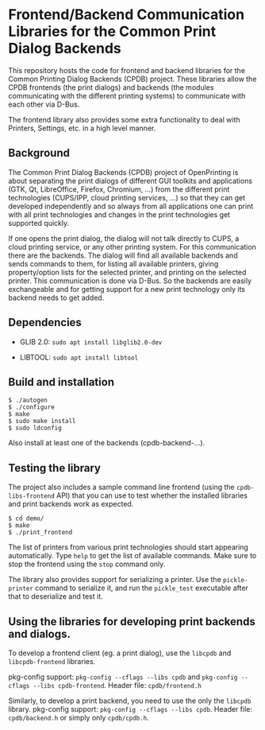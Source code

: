# Frontend/Backend Communication Libraries for the Common Print Dialog Backends

This repository hosts the code for frontend and backend libraries for the Common Printing Dialog Backends (CPDB) project. These libraries allow the CPDB frontends (the print dialogs) and backends (the modules communicating with the different printing systems) to communicate with each other via D-Bus.

The frontend library also provides some extra functionality to deal with Printers, Settings, etc. in a high level manner.

## Background

The Common Print Dialog Backends (CPDB) project of OpenPrinting is about separating the print dialogs of different GUI toolkits and applications (GTK, Qt, LibreOffice, Firefox, Chromium, ...) from the different print technologies (CUPS/IPP, cloud printing services, ...) so that they can get developed independently and so always from all applications one can print with all print technologies and changes in the print technologies get supported quickly.

If one opens the print dialog, the dialog will not talk directly to CUPS, a cloud printing service, or any other printing system. For this communication there are the backends. The dialog will find all available backends and sends commands to them, for listing all available printers, giving property/option lists for the selected printer, and printing on the selected printer. This communication is done via D-Bus. So the backends are easily exchangeable and for getting support for a new print technology only its backend needs to get added.

## Dependencies

 - GLIB 2.0:
   `sudo apt install libglib2.0-dev`

 - LIBTOOL:
   `sudo apt install libtool`

## Build and installation


    $ ./autogen
    $ ./configure
    $ make
    $ sudo make install
    $ sudo ldconfig

Also install at least one of the backends (cpdb-backend-...).

## Testing the library

The project also includes a sample command line frontend (using the `cpdb-libs-frontend` API) that you can use to test whether the installed libraries and print backends work as expected.

    $ cd demo/
    $ make
    $ ./print_frontend

The list of printers from various print technologies should start appearing automatically. Type `help` to get the list of available commands. Make sure to stop the frontend using the `stop` command only.

The library also provides support for serializing a printer. Use the `pickle-printer` command to serialize it, and run the `pickle_test` executable after that to deserialize and test it.


## Using the libraries for developing print backends and dialogs.

To develop a frontend client (eg. a print dialog), use the `libcpdb` and `libcpdb-frontend` libraries.

pkg-config support: `pkg-config --cflags --libs cpdb` and `pkg-config --cflags --libs cpdb-frontend`.
Header file: `cpdb/frontend.h`

Similarly, to develop a print backend, you need to use the only the `libcpdb` library.
pkg-config support: `pkg-config --cflags --libs cpdb`.
Header file: `cpdb/backend.h` or simply only `cpdb/cpdb.h`.
